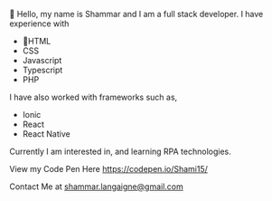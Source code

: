 👋 Hello, my name is Shammar and I am a full stack developer. 
I have experience with 
  - 📑HTML 
  - CSS 
  - Javascript 
  - Typescript 
  - PHP
  
I have also worked with frameworks such as, 
  - Ionic 
  - React 
  - React Native 

Currently I am interested in, and learning RPA technologies.

View my Code Pen Here https://codepen.io/Shami15/

Contact Me at shammar.langaigne@gmail.com

<!---
Shami15/Shami15 is a ✨ special ✨ repository because its `README.md` (this file) appears on your GitHub profile.
You can click the Preview link to take a look at your changes.
--->
